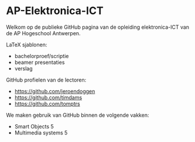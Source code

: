 AP-Elektronica-ICT
==================

Welkom op de publieke GitHub pagina van de opleiding elektronica-ICT van de AP Hogeschool Antwerpen.


LaTeX sjablonen:
 - bachelorproef/scriptie
 - beamer presentaties
 - verslag

GitHub profielen van de lectoren:
 - https://github.com/jeroendoggen
 - https://github.com/timdams
 - https://github.com/tomptrs

We maken gebruik van GitHub binnen de volgende vakken:
 - Smart Objects 5
 - Multimedia systems 5
